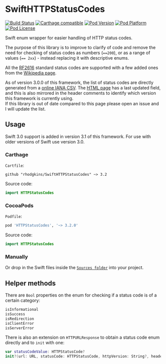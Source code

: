 # SwiftHTTPStatusCodes
[![Build Status](https://travis-ci.org/rhodgkins/SwiftHTTPStatusCodes.svg?branch=master)](https://travis-ci.org/rhodgkins/SwiftHTTPStatusCodes)
[![Carthage compatible](https://img.shields.io/badge/Carthage-compatible-4BC51D.svg?style=flat)](https://github.com/Carthage/Carthage)
[![Pod Version](http://img.shields.io/cocoapods/v/HTTPStatusCodes.svg)](http://cocoadocs.org/docsets/HTTPStatusCodes/)
[![Pod Platform](http://img.shields.io/cocoapods/p/HTTPStatusCodes.svg)](http://cocoadocs.org/docsets/HTTPStatusCodes/)
[![Pod License](http://img.shields.io/cocoapods/l/HTTPStatusCodes.svg)](http://opensource.org/licenses/MIT)

Swift enum wrapper for easier handling of HTTP status codes. 

The purpose of this library is to improve to clarify of code and remove the need for checking of status codes as numbers (`==200`), or as a range of values (`== 2xx`) - instead replacing it with descriptive enums.

All the [RF2616](http://www.iana.org/assignments/http-status-codes/http-status-codes.xhtml) standard status codes are supported with a few added ones from the [Wikipedia page](http://en.wikipedia.org/wiki/List_of_HTTP_status_codes).

As of version 3.0.0 of this framework, the list of status codes are directly generated from a [online IANA CSV](http://www.iana.org/assignments/http-status-codes/http-status-codes-1.csv). The [HTML page](http://www.iana.org/assignments/http-status-codes/http-status-codes.xhtml) has a last updated field, and this is also mirrored in the header comments to identify which version this framework is currently using.<br/>
If this library is out of date compared to this page please open an issue and I will update the list.

## Usage

Swift 3.0 support is added in version 3.1 of this framework. For use with older versions of Swift use version 3.0.

### Carthage

`Cartfile`:
```ogdl
github "rhodgkins/SwiftHTTPStatusCodes" ~> 3.2
```
Source code:
```swift
import HTTPStatusCodes
```

### CocoaPods
`Podfile`:
```ruby
pod 'HTTPStatusCodes', '~> 3.2.0'
```
Source code:

```swift
import HTTPStatusCodes
```

### Manually
Or drop in the Swift files inside the [`Sources folder`](https://github.com/rhodgkins/SwiftHTTPStatusCodes/tree/master/Sources) into your project.

## Helper methods

There are `Bool` properties on the enum for checking if a status code is of a certain category:
```swift
isInformational
isSuccess
isRedirection
isClientError
isServerError
```

There is also an extension on `HTTPURLResponse` to obtain a status code enum directly and to `init` with one:
```swift
var statusCodeValue: HTTPStatusCode?
init?(url: URL, statusCode: HTTPStatusCode, httpVersion: String?, headerFields: [String : String]?)
```
